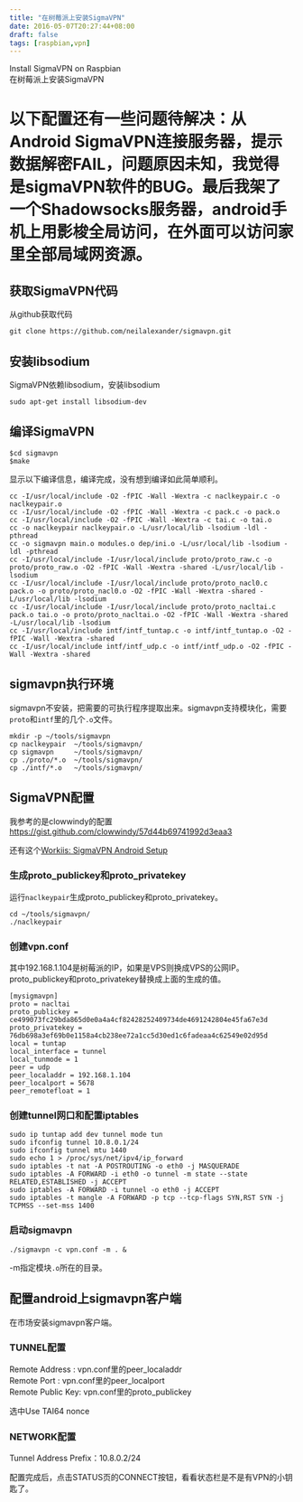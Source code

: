 ```yaml
---
title: "在树莓派上安装SigmaVPN"
date: 2016-05-07T20:27:44+08:00
draft: false
tags: [raspbian,vpn]
---
```

Install SigmaVPN on Raspbian  
在树莓派上安装SigmaVPN

<!--more-->

# 以下配置还有一些问题待解决：从Android SigmaVPN连接服务器，提示数据解密FAIL，问题原因未知，我觉得是sigmaVPN软件的BUG。最后我架了一个Shadowsocks服务器，android手机上用影梭全局访问，在外面可以访问家里全部局域网资源。


## 获取SigmaVPN代码

从github获取代码

```
git clone https://github.com/neilalexander/sigmavpn.git
```

## 安装libsodium

SigmaVPN依赖libsodium，安装libsodium

```
sudo apt-get install libsodium-dev
```

## 编译SigmaVPN

```
$cd sigmavpn
$make
```

显示以下编译信息，编译完成，没有想到编译如此简单顺利。

```
cc -I/usr/local/include -O2 -fPIC -Wall -Wextra -c naclkeypair.c -o naclkeypair.o
cc -I/usr/local/include -O2 -fPIC -Wall -Wextra -c pack.c -o pack.o
cc -I/usr/local/include -O2 -fPIC -Wall -Wextra -c tai.c -o tai.o
cc -o naclkeypair naclkeypair.o -L/usr/local/lib -lsodium -ldl -pthread
cc -o sigmavpn main.o modules.o dep/ini.o -L/usr/local/lib -lsodium -ldl -pthread
cc -I/usr/local/include -I/usr/local/include proto/proto_raw.c -o proto/proto_raw.o -O2 -fPIC -Wall -Wextra -shared -L/usr/local/lib -lsodium
cc -I/usr/local/include -I/usr/local/include proto/proto_nacl0.c pack.o -o proto/proto_nacl0.o -O2 -fPIC -Wall -Wextra -shared -L/usr/local/lib -lsodium
cc -I/usr/local/include -I/usr/local/include proto/proto_nacltai.c pack.o tai.o -o proto/proto_nacltai.o -O2 -fPIC -Wall -Wextra -shared -L/usr/local/lib -lsodium
cc -I/usr/local/include intf/intf_tuntap.c -o intf/intf_tuntap.o -O2 -fPIC -Wall -Wextra -shared
cc -I/usr/local/include intf/intf_udp.c -o intf/intf_udp.o -O2 -fPIC -Wall -Wextra -shared
```

## sigmavpn执行环境

sigmavpn不安装，把需要的可执行程序提取出来。sigmavpn支持模块化，需要`proto`和`intf`里的几个`.o`文件。

```
mkdir -p ~/tools/sigmavpn
cp naclkeypair  ~/tools/sigmavpn/
cp sigmavpn     ~/tools/sigmavpn/
cp ./proto/*.o  ~/tools/sigmavpn/
cp ./intf/*.o   ~/tools/sigmavpn/
```

## SigmaVPN配置

我参考的是clowwindy的配置 <https://gist.github.com/clowwindy/57d44b69741992d3eaa3>

还有这个[Workiis: SigmaVPN Android Setup](http://workiis.blogspot.com/2015/03/sigmavpn-android-setup.html)

### 生成proto_publickey和proto_privatekey

运行`naclkeypair`生成proto_publickey和proto_privatekey。

```
cd ~/tools/sigmavpn/
./naclkeypair
```

### 创建vpn.conf

其中192.168.1.104是树莓派的IP，如果是VPS则换成VPS的公网IP。proto_publickey和proto_privatekey替换成上面的生成的值。

```
[mysigmavpn]
proto = nacltai
proto_publickey = ce499073fc29bda865d0e0a4a4cf82428252409734de4691242804e45fa67e3d
proto_privatekey = 76db698a3ef69b0e1158a4cb238ee72a1cc5d30ed1c6fadeaa4c62549e02d95d
local = tuntap
local_interface = tunnel
local_tunmode = 1
peer = udp
peer_localaddr = 192.168.1.104
peer_localport = 5678
peer_remotefloat = 1
```

### 创建tunnel网口和配置iptables

```
sudo ip tuntap add dev tunnel mode tun
sudo ifconfig tunnel 10.8.0.1/24
sudo ifconfig tunnel mtu 1440
sudo echo 1 > /proc/sys/net/ipv4/ip_forward
sudo iptables -t nat -A POSTROUTING -o eth0 -j MASQUERADE
sudo iptables -A FORWARD -i eth0 -o tunnel -m state --state RELATED,ESTABLISHED -j ACCEPT
sudo iptables -A FORWARD -i tunnel -o eth0 -j ACCEPT
sudo iptables -t mangle -A FORWARD -p tcp --tcp-flags SYN,RST SYN -j TCPMSS --set-mss 1400
```

### 启动sigmavpn

```
./sigmavpn -c vpn.conf -m . &
```

-m指定模块`.o`所在的目录。

## 配置android上sigmavpn客户端

在市场安装sigmavpn客户端。

### TUNNEL配置

Remote Address : vpn.conf里的peer_localaddr  
Remote Port : vpn.conf里的peer_localport  
Remote Public Key: vpn.conf里的proto_publickey  

选中Use TAI64 nonce

### NETWORK配置

Tunnel Address Prefix：10.8.0.2/24  

配置完成后，点击STATUS页的CONNECT按钮，看看状态栏是不是有VPN的小钥匙了。


